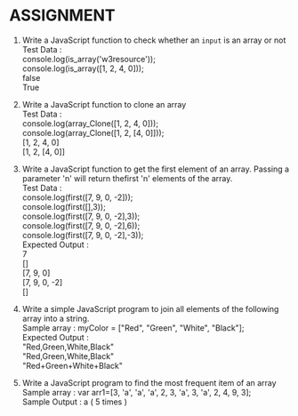 # ASSIGNMENT 

1.  Write a JavaScript function to check whether an `input` is an array or not  
    Test Data :  
    console.log(is_array('w3resource'));  
    console.log(is_array([1, 2, 4, 0]));  
    false  
    True  


2.  Write a JavaScript function to clone an array  
    Test Data :  
    console.log(array_Clone([1, 2, 4, 0]));  
    console.log(array_Clone([1, 2, [4, 0]]));  
    [1, 2, 4, 0]  
    [1, 2, [4, 0]]  
    
    
3. Write a JavaScript function to get the first element of an array. Passing a parameter 'n' will return thefirst   'n' elements of the array.  
    Test Data :  
    console.log(first([7, 9, 0, -2]));  
    console.log(first([],3));  
    console.log(first([7, 9, 0, -2],3));  
    console.log(first([7, 9, 0, -2],6));  
    console.log(first([7, 9, 0, -2],-3));  
    Expected Output :  
    7  
    []  
    [7, 9, 0]  
    [7, 9, 0, -2]  
    []  


4.  Write a simple JavaScript program to join all elements of the following array into a string.  
    Sample array : myColor = ["Red", "Green", "White", "Black"];  
    Expected Output :  
    "Red,Green,White,Black"  
    "Red,Green,White,Black"  
    "Red+Green+White+Black"  


5.  Write a JavaScript program to find the most frequent item of an array  
    Sample array : var arr1=[3, 'a', 'a', 'a', 2, 3, 'a', 3, 'a', 2, 4, 9, 3];  
    Sample Output : a ( 5 times )  
